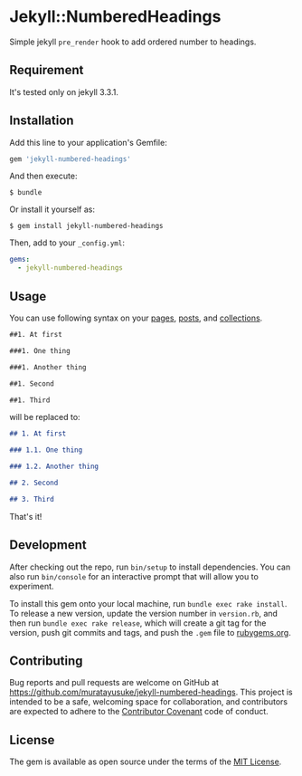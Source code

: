 # Jekyll::NumberedHeadings

Simple jekyll `pre_render` hook to add ordered number to headings.

## Requirement

It's tested only on jekyll 3.3.1.

## Installation

Add this line to your application's Gemfile:

```ruby
gem 'jekyll-numbered-headings'
```

And then execute:

    $ bundle

Or install it yourself as:

    $ gem install jekyll-numbered-headings

Then, add to your `_config.yml`:

```yaml
gems:
  - jekyll-numbered-headings
```
## Usage

You can use following syntax on your [pages](https://jekyllrb.com/docs/pages/), [posts](https://jekyllrb.com/docs/posts/), and [collections](https://jekyllrb.com/docs/collections/).

```markdown
##1. At first

###1. One thing

###1. Another thing

##1. Second

##1. Third
```

will be replaced to:

```markdown
## 1. At first

### 1.1. One thing

### 1.2. Another thing

## 2. Second

## 3. Third
```

That's it!

## Development

After checking out the repo, run `bin/setup` to install dependencies. You can also run `bin/console` for an interactive prompt that will allow you to experiment.

To install this gem onto your local machine, run `bundle exec rake install`. To release a new version, update the version number in `version.rb`, and then run `bundle exec rake release`, which will create a git tag for the version, push git commits and tags, and push the `.gem` file to [rubygems.org](https://rubygems.org).

## Contributing

Bug reports and pull requests are welcome on GitHub at https://github.com/muratayusuke/jekyll-numbered-headings. This project is intended to be a safe, welcoming space for collaboration, and contributors are expected to adhere to the [Contributor Covenant](http://contributor-covenant.org) code of conduct.


## License

The gem is available as open source under the terms of the [MIT License](http://opensource.org/licenses/MIT).

